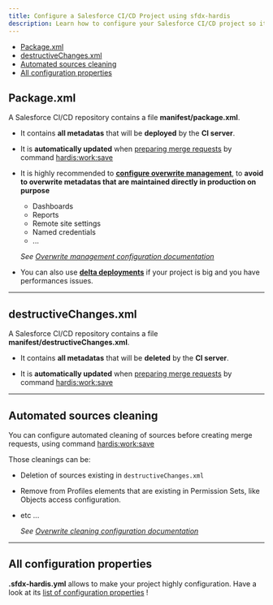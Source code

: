 ```yaml
---
title: Configure a Salesforce CI/CD Project using sfdx-hardis
description: Learn how to configure your Salesforce CI/CD project so it works easily with VsCode SFDX Hardis
---
```

<!-- markdownlint-disable MD013 -->

- [Package.xml](#packagexml)
- [destructiveChanges.xml](#destructivechangesxml)
- [Automated sources cleaning](#automated-sources-cleaning)
- [All configuration properties](#all-configuration-properties)

## Package.xml

A Salesforce CI/CD repository contains a file **manifest/package.xml**.

- It contains **all metadatas** that will be **deployed** by the **CI server**.

- It is **automatically updated** when [preparing merge requests](salesforce-ci-cd-publish-task.md#prepare-merge-request) by command [hardis:work:save](https://sfdx-hardis.cloudity.com/hardis/work/save/)

- It is highly recommended to [**configure overwrite management**](salesforce-ci-cd-config-overwrite.md), to **avoid to overwrite metadatas that are maintained directly in production on purpose**
  - Dashboards
  - Reports
  - Remote site settings
  - Named credentials
  - ...

  _See [Overwrite management configuration documentation](salesforce-ci-cd-config-overwrite.md)_

- You can also use [**delta deployments**](salesforce-ci-cd-config-delta-deployment.md) if your project is big and you have performances issues.

___

## destructiveChanges.xml

A Salesforce CI/CD repository contains a file **manifest/destructiveChanges.xml**.

- It contains **all metadatas** that will be **deleted** by the **CI server**.

- It is **automatically updated** when [preparing merge requests](salesforce-ci-cd-publish-task.md#prepare-merge-request) by command [hardis:work:save](https://sfdx-hardis.cloudity.com/hardis/work/save/)

___

## Automated sources cleaning

You can configure automated cleaning of sources before creating merge requests, using command [hardis:work:save](https://sfdx-hardis.cloudity.com/hardis/work/save/)

Those cleanings can be:

- Deletion of sources existing in `destructiveChanges.xml`
- Remove from Profiles elements that are existing in Permission Sets, like Objects access configuration.
- etc ...

  _See [Overwrite cleaning configuration documentation](salesforce-ci-cd-config-cleaning.md)_

___

## All configuration properties

**.sfdx-hardis.yml** allows to make your project highly configuration. Have a look at its [list of configuration properties](schema/sfdx-hardis-json-schema-parameters.html) !
